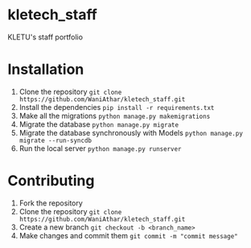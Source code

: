 # kletech_staff
KLETU's staff portfolio

# Installation
1. Clone the repository ```git clone https://github.com/WaniAthar/kletech_staff.git```
2. Install the dependencies ```pip install -r requirements.txt```
3. Make all the migrations ```python manage.py makemigrations```
4. Migrate the database ```python manage.py migrate```
5. Migrate the database synchronously with Models ```python manage.py migrate --run-syncdb```
6. Run the local server ```python manage.py runserver```

# Contributing
1. Fork the repository
2. Clone the repository ```git clone https://github.com/WaniAthar/kletech_staff.git```
3.  Create a new branch ```git checkout -b <branch_name>```
4. Make changes and commit them ```git commit -m "commit message"```
